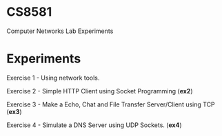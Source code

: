 # CS8581
Computer Networks Lab Experiments

# Experiments

Exercise 1 - Using network tools.

Exercise 2 - Simple HTTP Client using Socket Programming (**ex2**)

Exercise 3 - Make a Echo, Chat and File Transfer Server/Client using TCP (**ex3**)

Exercise 4 - Simulate a DNS Server using UDP Sockets. (**ex4**)

